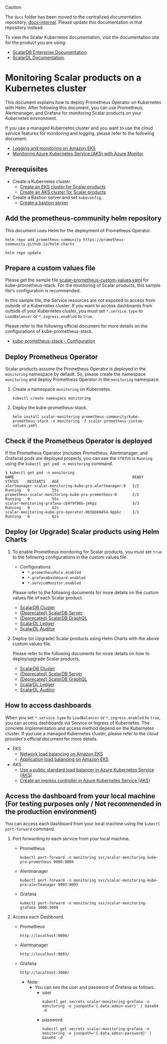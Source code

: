 > [!CAUTION]
> 
> The `docs` folder has been moved to the centralized documentation repository, [docs-internal](https://github.com/scalar-labs/docs-internal). Please update this documentation in that repository instead.
> 
> To view the Scalar Kubernetes documentation, visit the documentation site for the product you are using:
> 
> - [ScalarDB Enterprise Documentation](https://scalardb.scalar-labs.com/docs/latest/scalar-kubernetes/deploy-kubernetes/).
> - [ScalarDL Documentation](https://scalardl.scalar-labs.com/docs/latest/scalar-kubernetes/deploy-kubernetes/).

# Monitoring Scalar products on a Kubernetes cluster

This document explains how to deploy Prometheus Operator on Kubernetes with Helm. After following this document, you can use Prometheus, Alertmanager, and Grafana for monitoring Scalar products on your Kubernetes environment.

If you use a managed Kubernetes cluster and you want to use the cloud service features for monitoring and logging, please refer to the following document.

* [Logging and monitoring on Amazon EKS](https://docs.aws.amazon.com/prescriptive-guidance/latest/implementing-logging-monitoring-cloudwatch/amazon-eks-logging-monitoring.html)
* [Monitoring Azure Kubernetes Service (AKS) with Azure Monitor](https://learn.microsoft.com/en-us/azure/aks/monitor-aks)

## Prerequisites

* Create a Kubernetes cluster.
    * [Create an EKS cluster for Scalar products](./CreateEKSClusterForScalarProducts.md)
    * [Create an AKS cluster for Scalar products](./CreateAKSClusterForScalarProducts.md)
* Create a Bastion server and set `kubeconfig`.
    * [Create a bastion server](./CreateBastionServer.md)

## Add the prometheus-community helm repository

This document uses Helm for the deployment of Prometheus Operator.

```console
helm repo add prometheus-community https://prometheus-community.github.io/helm-charts
```
```console
helm repo update
```

## Prepare a custom values file

Please get the sample file [scalar-prometheus-custom-values.yaml](https://github.com/scalar-labs/scalar-kubernetes/blob/master/conf/scalar-prometheus-custom-values.yaml) for kube-prometheus-stack. For the monitoring of Scalar products, this sample file's configuration is recommended.

In this sample file, the Service resources are not exposed to access from outside of a Kubernetes cluster. If you want to access dashboards from outside of your Kubernetes cluster, you must set `*.service.type` to `LoadBalancer` or `*.ingress.enabled` to `true`.

Please refer to the following official document for more details on the configurations of kube-prometheus-stack.

* [kube-prometheus-stack - Configuration](https://github.com/prometheus-community/helm-charts/tree/main/charts/kube-prometheus-stack#configuration)

## Deploy Prometheus Operator

Scalar products assume the Prometheus Operator is deployed in the `monitoring` namespace by default. So, please create the namespace `monitoring` and deploy Prometheus Operator in the `monitoring` namespace.

1. Create a namespace `monitoring` on Kubernetes.
   ```console
   kubectl create namespace monitoring
   ```

1. Deploy the kube-prometheus-stack.
   ```console
   helm install scalar-monitoring prometheus-community/kube-prometheus-stack -n monitoring -f scalar-prometheus-custom-values.yaml
   ```

## Check if the Prometheus Operator is deployed

If the Prometheus Operator (includes Prometheus, Alertmanager, and Grafana) pods are deployed properly, you can see the `STATUS` is `Running` using the `kubectl get pod -n monitoring` command.

```
$ kubectl get pod -n monitoring
NAME                                                     READY   STATUS    RESTARTS   AGE
alertmanager-scalar-monitoring-kube-pro-alertmanager-0   2/2     Running   0          55s
prometheus-scalar-monitoring-kube-pro-prometheus-0       2/2     Running   0          55s
scalar-monitoring-grafana-cb4f9f86b-jmkpz                3/3     Running   0          62s
scalar-monitoring-kube-pro-operator-865bbb8454-9ppkc     1/1     Running   0          62s
```

## Deploy (or Upgrade) Scalar products using Helm Charts

1. To enable Prometheus monitoring for Scalar products, you must set `true` to the following configurations in the custom values file.

   * Configurations
       * `*.prometheusRule.enabled`
       * `*.grafanaDashboard.enabled`
       * `*.serviceMonitor.enabled`

   Please refer to the following documents for more details on the custom values file of each Scalar product.

   * [ScalarDB Cluster](https://github.com/scalar-labs/helm-charts/blob/main/docs/configure-custom-values-scalardb-cluster.md#prometheus-and-grafana-configurations--recommended-in-production-environments)
   * [(Deprecated) ScalarDB Server](https://github.com/scalar-labs/helm-charts/blob/main/docs/configure-custom-values-scalardb.md#prometheusgrafana-configurations--recommended-in-the-production-environment)
   * [(Deprecated) ScalarDB GraphQL](https://github.com/scalar-labs/helm-charts/blob/main/docs/configure-custom-values-scalardb-graphql.md#prometheusgrafana-configurations-recommended-in-the-production-environment)
   * [ScalarDL Ledger](https://github.com/scalar-labs/helm-charts/blob/main/docs/configure-custom-values-scalardl-ledger.md#prometheusgrafana-configurations-recommended-in-the-production-environment)
   * [ScalarDL Auditor](https://github.com/scalar-labs/helm-charts/blob/main/docs/configure-custom-values-scalardl-auditor.md#prometheusgrafana-configurations-recommended-in-the-production-environment)

1. Deploy (or Upgrade) Scalar products using Helm Charts with the above custom values file.

   Please refer to the following documents for more details on how to deploy/upgrade Scalar products.

   * [ScalarDB Cluster](https://github.com/scalar-labs/helm-charts/blob/main/docs/how-to-deploy-scalardb-cluster.md)
   * [(Deprecated) ScalarDB Server](https://github.com/scalar-labs/helm-charts/blob/main/docs/how-to-deploy-scalardb.md)
   * [(Deprecated) ScalarDB GraphQL](https://github.com/scalar-labs/helm-charts/blob/main/docs/how-to-deploy-scalardb-graphql.md)
   * [ScalarDL Ledger](https://github.com/scalar-labs/helm-charts/blob/main/docs/how-to-deploy-scalardl-ledger.md)
   * [ScalarDL Auditor](https://github.com/scalar-labs/helm-charts/blob/main/docs/how-to-deploy-scalardl-auditor.md)

## How to access dashboards

When you set `*.service.type` to `LoadBalancer` or `*.ingress.enabled` to `true`, you can access dashboards via Service or Ingress of Kubernetes. The concrete implementation and access method depend on the Kubernetes cluster. If you use a managed Kubernetes cluster, please refer to the cloud provider's official document for more details.

* EKS
    * [Network load balancing on Amazon EKS](https://docs.aws.amazon.com/eks/latest/userguide/network-load-balancing.html)
    * [Application load balancing on Amazon EKS](https://docs.aws.amazon.com/eks/latest/userguide/alb-ingress.html)
* AKS
    * [Use a public standard load balancer in Azure Kubernetes Service (AKS)](https://learn.microsoft.com/en-us/azure/aks/load-balancer-standard)
    * [Create an ingress controller in Azure Kubernetes Service (AKS)](https://learn.microsoft.com/en-us/azure/aks/ingress-basic)

## Access the dashboard from your local machine (For testing purposes only / Not recommended in the production environment)

You can access each dashboard from your local machine using the `kubectl port-forward` command.

1. Port forwarding to each service from your local machine.
   * Prometheus
     ```console
     kubectl port-forward -n monitoring svc/scalar-monitoring-kube-pro-prometheus 9090:9090
     ```
   * Alertmanager
     ```console
     kubectl port-forward -n monitoring svc/scalar-monitoring-kube-pro-alertmanager 9093:9093
     ```
   * Grafana
     ```console
     kubectl port-forward -n monitoring svc/scalar-monitoring-grafana 3000:3000
     ```

1. Access each Dashboard.
   * Prometheus
     ```console
     http://localhost:9090/
     ```
   * Alertmanager
     ```console
     http://localhost:9093/
     ```
   * Grafana
     ```console
     http://localhost:3000/
     ```
       * Note:
           * You can see the user and password of Grafana as follows.
               * user
                 ```console
                 kubectl get secrets scalar-monitoring-grafana -n monitoring -o jsonpath='{.data.admin-user}' | base64 -d
                 ```
               * password
                 ```console
                 kubectl get secrets scalar-monitoring-grafana -n monitoring -o jsonpath='{.data.admin-password}' | base64 -d
                 ```
